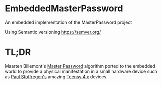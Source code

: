 # EmbeddedMasterPassword
An embedded implementation of the MasterPassword project


Using Semantic versioning https://semver.org/



TL;DR
=====

Maarten Billemont's [Master Password](https://masterpassword.app/) algorithm ported to the embedded
world to provide a physical manifestation in a small hardware device such as [Paul Stoffregen's](https://www.pjrc.com/) 
amazing [Teensy 4.x](https://www.pjrc.com/store/teensy40.html) devices. 
